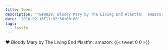 ```yaml
---
title: Tweet
description: '"&#9829; Bloody Mary by The Living End #lastfm:  amazon: "'
date: '2010-02-16T11:02:36+00:00'
tags:
  - lastfm
---
```

&#9829; Bloody Mary by The Living End #lastfm:  amazon: 
      {{< tweet 0 0 >}}
    
